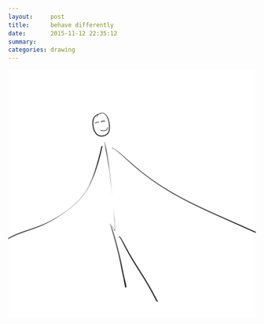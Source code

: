 ```yaml
---
layout:     post
title:      behave differently
date:       2015-11-12 22:35:12
summary:    
categories: drawing
---
```

![behave differently](/images/_diary/behave-differently.png "Awkward is a sign of growth.")
